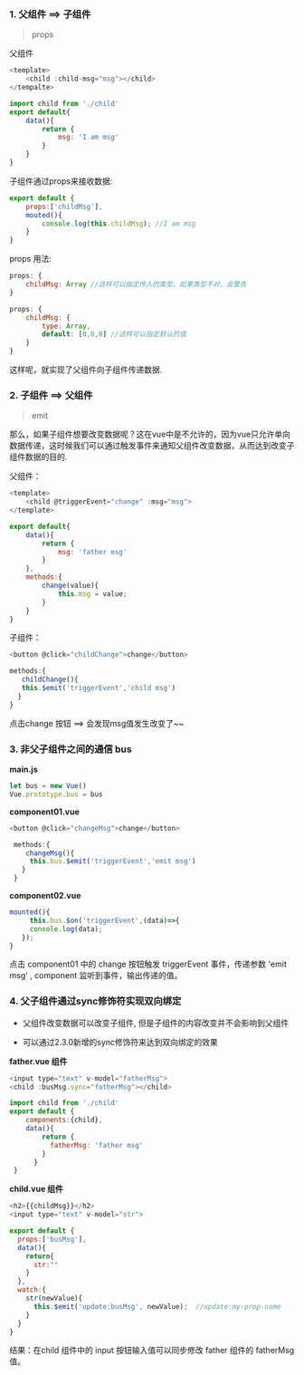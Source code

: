 ### 1. 父组件 ==&gt; 子组件

> props

父组件

```js
<template>
    <child :child-msg="msg"></child>
</tempalte>

import child from './child'
export default{
    data(){
        return {
            msg: 'I am msg'
        }
    }
}
```

子组件通过props来接收数据:

```js
export default {
    props:['childMsg'],
    mouted(){
        console.log(this.childMsg); //I am msg
    }
}
```

props 用法:

```js
props: {
    childMsg: Array //这样可以指定传入的类型，如果类型不对，会警告
}
```

```js
props: {
    childMsg: {
        type: Array,
        default: [0,0,0] //这样可以指定默认的值
    }
}
```

这样呢，就实现了父组件向子组件传递数据.

### 2. 子组件 ==&gt; 父组件

> emit

那么，如果子组件想要改变数据呢？这在vue中是不允许的，因为vue只允许单向数据传递，这时候我们可以通过触发事件来通知父组件改变数据，从而达到改变子组件数据的目的.

父组件：

```js
<template>
    <child @triggerEvent="change" :msg="msg">
</template>

export default{
    data(){
        return {
            msg: 'father msg'
        }
    },
    methods:{
        change(value){
            this.msg = value;
        }
    }
}
```

子组件：

```js
<button @click="childChange">change</button>

methods:{
   childChange(){
   this.$emit('triggerEvent','child msg')
  }
}
```

点击change 按钮 ==&gt; 会发现msg值发生改变了~~

### 3. 非父子组件之间的通信 bus

**main.js**

```js
let bus = new Vue()
Vue.prototype.bus = bus
```

**component01.vue**

```js
<button @click="changeMsg">change</button>

 methods:{
    changeMsg(){
     this.bus.$emit('triggerEvent','emit msg')
   }
 }
```

**component02.vue**

```js
mounted(){
     this.bus.$on('triggerEvent',(data)=>{
     console.log(data);
   });
}
```

点击 component01 中的 change 按钮触发 triggerEvent 事件，传递参数 'emit msg' , component 监听到事件，输出传递的值。

### 4. 父子组件通过sync修饰符实现双向绑定

* 父组件改变数据可以改变子组件, 但是子组件的内容改变并不会影响到父组件

* 可以通过2.3.0新增的sync修饰符来达到双向绑定的效果

**father.vue 组件**

```js
<input type="text" v-model="fatherMsg">
<child :busMsg.sync="fatherMsg"></child>

import child from './child'
export default {
    components:{child},
    data(){
        return {
          fatherMsg: 'father msg'
        }
      }
 }
```

**child.vue 组件**

```js
<h2>{{childMsg}}</h2>
<input type="text" v-model="str">

export default {
  props:['busMsg'],
  data(){
    return{
      str:""
    }
  },
  watch:{
    str(newValue){
      this.$emit('update:busMsg', newValue);  //update:my-prop-name 
    }
  }
}
```

结果：在child 组件中的 input 按钮输入值可以同步修改 father 组件的 fatherMsg 值。



